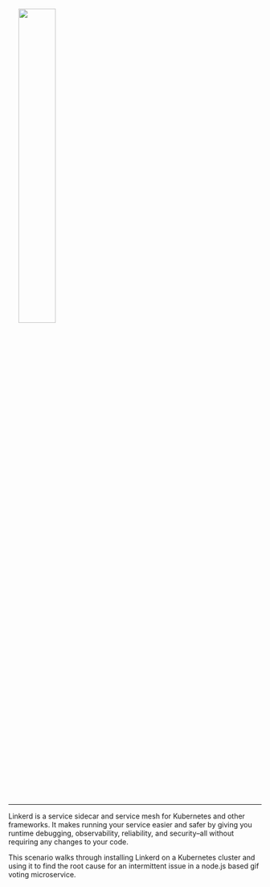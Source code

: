 <script type="text/javascript" async="" src="https://s3.amazonaws.com/ki.js/69049/gp9.js"></script>

<div style="border-bottom: 1px solid #0a0a0a; padding: 20px;">
 <img src="https://raw.githubusercontent.com/cncf/artwork/master/linkerd/horizontal/color/linkerd-horizontal-color.png" width="40%" />
 </div>

Linkerd is a service sidecar and service mesh for Kubernetes and other
frameworks. It makes running your service easier and safer by giving you
runtime debugging, observability, reliability, and security–all without
requiring any changes to your code.

This scenario walks through installing Linkerd on a Kubernetes cluster and using
it to find the root cause for an intermittent issue in a node.js based gif
voting microservice.
